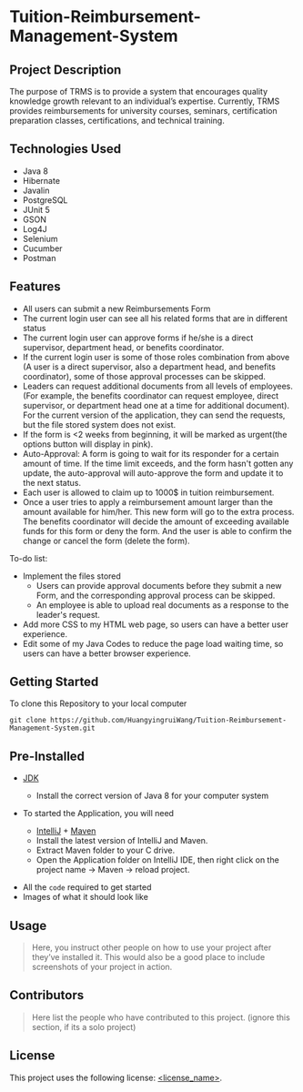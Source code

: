 # Tuition-Reimbursement-Management-System

## Project Description

The purpose of TRMS is to provide a system that encourages quality knowledge growth relevant to an individual’s expertise.   Currently, TRMS provides reimbursements for university courses, seminars, certification preparation classes, certifications, and technical training.

## Technologies Used

* Java 8
* Hibernate
* Javalin
* PostgreSQL
* JUnit 5
* GSON
* Log4J
* Selenium
* Cucumber
* Postman

## Features

* All users can submit a new Reimbursements Form
* The current login user can see all his related forms that are in different status
* The current login user can approve forms if he/she is a direct supervisor, department head, or benefits coordinator.
* If the current login user is some of those roles combination from above (A user is a direct supervisor, also a department head, and benefits coordinator), some of those approval processes can be skipped.
* Leaders can request additional documents from all levels of employees. (For example, the benefits coordinator can request employee, direct supervisor, or department head one at a time for additional document). For the current version of the application, they can send the requests, but the file stored system does not exist.
* If the form is <2 weeks from beginning, it will be marked as urgent(the options button will display in pink).
* Auto-Approval: A form is going to wait for its responder for a certain amount of time. If the time limit exceeds, and the form hasn't gotten any update, the auto-approval will auto-approve the form and update it to the next status.
* Each user is allowed to claim up to 1000$ in tuition reimbursement. 
* Once a user tries to apply a reimbursement amount larger than the amount available for him/her. This new form will go to the extra process. The benefits coordinator will decide the amount of exceeding available funds for this form or deny the form. And the user is able to confirm the change or cancel the form (delete the form).

To-do list:
* Implement the files stored
   * Users can provide approval documents before they submit a new Form, and the corresponding approval process can be skipped.
   * An employee is able to upload real documents as a response to the leader's request.
* Add more CSS to my HTML web page, so users can have a better user experience.
* Edit some of my Java Codes to reduce the page load waiting time, so users can have a better browser experience.

## Getting Started
To clone this Repository to your local computer
```
git clone https://github.com/HuangyingruiWang/Tuition-Reimbursement-Management-System.git
```
## Pre-Installed 
* [JDK](<https://www.oracle.com/java/technologies/downloads/#java8>)
  * Install the correct version of Java 8 for your computer system

* To started the Application, you will need
  * [IntelliJ](<https://www.jetbrains.com/idea/download/#section=windows>) + [Maven](https://maven.apache.org/download.cgi)
  * Install the latest version of IntelliJ and Maven. 
  * Extract Maven folder to your C drive.
  * Open the Application folder on IntelliJ IDE, then right click on the project name -> Maven -> reload project. 

- All the `code` required to get started
- Images of what it should look like

## Usage

> Here, you instruct other people on how to use your project after they’ve installed it. This would also be a good place to include screenshots of your project in action.

## Contributors

> Here list the people who have contributed to this project. (ignore this section, if its a solo project)

## License

This project uses the following license: [<license_name>](<link>).


